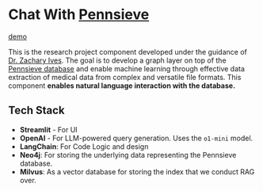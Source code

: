 # Chat With [Pennsieve](https://app.pennsieve.io/)



[demo](https://github.com/user-attachments/assets/b2ea175f-6637-4744-9093-dd75c39fac1b)

This is the research project component developed under the guidance of [Dr. Zachary Ives](https://www.cis.upenn.edu/~zives/). The goal is to develop a graph layer on top of the [Pennsieve database](https://app.pennsieve.io/) and enable machine learning through effective data extraction of medical data from complex and versatile file formats. This component **enables natural language interaction with the database.** 

## Tech Stack

- **Streamlit** -  For UI
- **OpenAI** -  For LLM-powered query generation. Uses the `o1-mini` model.
- **LangChain**: For Code Logic and design
- **Neo4j**: For storing the underlying data representing the Pennsieve database.
- **Milvus**: As a vector database for storing the index that we conduct RAG over.
